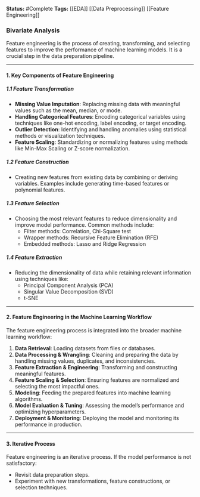 
**Status:**  #Complete 
**Tags:**  [[EDA]]  [[Data Preprocessing]]  [[Feature Engineering]]
### **Bivariate Analysis**

Feature engineering is the process of creating, transforming, and selecting features to improve the performance of machine learning models. It is a crucial step in the data preparation pipeline.

---

#### **1. Key Components of Feature Engineering**

##### **1.1 Feature Transformation**

- **Missing Value Imputation**: Replacing missing data with meaningful values such as the mean, median, or mode.
- **Handling Categorical Features**: Encoding categorical variables using techniques like one-hot encoding, label encoding, or target encoding.
- **Outlier Detection**: Identifying and handling anomalies using statistical methods or visualization techniques.
- **Feature Scaling**: Standardizing or normalizing features using methods like Min-Max Scaling or Z-score normalization.

##### **1.2 Feature Construction**

- Creating new features from existing data by combining or deriving variables. Examples include generating time-based features or polynomial features.

##### **1.3 Feature Selection**

- Choosing the most relevant features to reduce dimensionality and improve model performance. Common methods include:
    - Filter methods: Correlation, Chi-Square test
    - Wrapper methods: Recursive Feature Elimination (RFE)
    - Embedded methods: Lasso and Ridge Regression

##### **1.4 Feature Extraction**

- Reducing the dimensionality of data while retaining relevant information using techniques like:
    - Principal Component Analysis (PCA)
    - Singular Value Decomposition (SVD)
    - t-SNE

---

#### **2. Feature Engineering in the Machine Learning Workflow**

The feature engineering process is integrated into the broader machine learning workflow:

1. **Data Retrieval**: Loading datasets from files or databases.
2. **Data Processing & Wrangling**: Cleaning and preparing the data by handling missing values, duplicates, and inconsistencies.
3. **Feature Extraction & Engineering**: Transforming and constructing meaningful features.
4. **Feature Scaling & Selection**: Ensuring features are normalized and selecting the most impactful ones.
5. **Modeling**: Feeding the prepared features into machine learning algorithms.
6. **Model Evaluation & Tuning**: Assessing the model’s performance and optimizing hyperparameters.
7. **Deployment & Monitoring**: Deploying the model and monitoring its performance in production.

---

#### **3. Iterative Process**

Feature engineering is an iterative process. If the model performance is not satisfactory:

- Revisit data preparation steps.
- Experiment with new transformations, feature constructions, or selection techniques.
